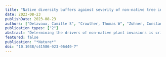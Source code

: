 ```yaml
---
title: "Native diversity buffers against severity of non-native tree invasions"
date: 2023-08-23
publishDate: 2023-08-23
authors: ["Delavaux, Camille S", "Crowther, Thomas W", "Zohner, Constantin M", "Robmann, Niamh M", "Lauber, Thomas", "van den Hoogen, Johan", "Kuebbing, Sara", "Liang, Jingjing", "de-Miguel, Sergio", "Nabuurs, Gert-Jan", "Reich, Peter B", "Abegg, Meinrad", "Adou Yao, Yves C", "Alberti, Giorgio", "Almeyda Zambrano, Angelica M", "Alvarado, Braulio Vilchez", "Alvarez-Dávila, Esteban", "Alvarez-Loayza, Patricia", "Alves, Luciana F", "Ammer, Christian", "Antón-Fernández, Clara", "Araujo-Murakami, Alejandro", "Arroyo, Luzmila", "Avitabile, Valerio", "Aymard, Gerardo A", "Baker, Timothy R", "Bałazy, Radomir", "Banki, Olaf", "Barroso, Jorcely G", "Bastian, Meredith L", "Bastin, Jean-Francois", "Birigazzi, Luca", "Birnbaum, Philippe", "Bitariho, Robert", "Boeckx, Pascal", "Bongers, Frans", "Bouriaud, Olivier", "Brancalion, Pedro H. S", "Brandl, Susanne", "Brienen, Roel", "Broadbent, Eben N", "Bruelheide, Helge", "Bussotti, Filippo", "Gatti, Roberto Cazzolla", "César, Ricardo G", "Cesljar, Goran", "Chazdon, Robin", "Chen, Han Y. H", "Chisholm, Chelsea", "Cho, Hyunkook", "Cienciala, Emil", "Clark, Connie", "Clark, David", "Colletta, Gabriel D", "Coomes, David A", "Cornejo Valverde, Fernando", "Corral-Rivas, José J", "Crim, Philip M", "Cumming, Jonathan R", "Dayanandan, Selvadurai", "de Gasper, André L", "Decuyper, Mathieu", "Derroire, Géraldine", "DeVries, Ben", "Djordjevic, Ilija", "Dolezal, Jiri", "Dourdain, Aurélie", "Engone Obiang, Nestor Laurier", "Enquist, Brian J", "Eyre, Teresa J", "Fandohan, Adandé Belarmain", "Fayle, Tom M", "Feldpausch, Ted R", "Ferreira, Leandro V", "Fischer, Markus", "Fletcher, Christine", "Frizzera, Lorenzo", "Gamarra, Javier G. P", "Gianelle, Damiano", "Glick, Henry B", "Harris, David J", "Hector, Andrew", "Hemp, Andreas", "Hengeveld, Geerten", "Hérault, Bruno", "Herbohn, John L", "Herold, Martin", "Hillers, Annika", "Honorio Coronado, Eurídice N", "Hui, Cang", "Ibanez, Thomas T", "Amaral, Iêda", "Imai, Nobuo", "Jagodziński, Andrzej M", "Jaroszewicz, Bogdan", "Johannsen, Vivian Kvist", "Joly, Carlos A", "Jucker, Tommaso", "Jung, Ilbin", "Karminov, Viktor", "Kartawinata, Kuswata", "Kearsley, Elizabeth", "Kenfack, David", "Kennard, Deborah K", "Kepfer-Rojas, Sebastian", "Keppel, Gunnar", "Khan, Mohammed Latif", "Killeen, Timothy J", "Kim, Hyun Seok", "Kitayama, Kanehiro", "Köhl, Michael", "Korjus, Henn", "Kraxner, Florian", "Laarmann, Diana", "Lang, Mait", "Lewis, Simon L", "Lu, Huicui", "Lukina, Natalia V", "Maitner, Brian S", "Malhi, Yadvinder", "Marcon, Eric", "Marimon, Beatriz Schwantes", "Marimon-Junior, Ben Hur", "Marshall, Andrew R", "Martin, Emanuel H", "Martynenko, Olga", "Meave, Jorge A", "Melo-Cruz, Omar", "Mendoza, Casimiro", "Merow, Cory", "Mendoza, Abel Monteagudo", "Moreno, Vanessa S", "Mukul, Sharif A", "Mundhenk, Philip", "Nava-Miranda, María Guadalupe", "Neill, David", "Neldner, Victor J", "Nevenic, Radovan V", "Ngugi, Michael R", "Niklaus, Pascal A", "Oleksyn, Jacek", "Ontikov, Petr", "Ortiz-Malavasi, Edgar", "Pan, Yude", "Paquette, Alain", "Parada-Gutierrez, Alexander", "Parfenova, Elena I", "Park, Minjee", "Parren, Marc", "Parthasarathy, Narayanaswamy", "Peri, Pablo L", "Pfautsch, Sebastian", "Phillips, Oliver L", "Picard, Nicolas", "Piedade, Maria Teresa T. F", "Piotto, Daniel", "Pitman, Nigel C. A", "Polo, Irina", "Poorter, Lourens", "Poulsen, Axel D", "Pretzsch, Hans", "Ramirez Arevalo, Freddy", "Restrepo-Correa, Zorayda", "Rodeghiero, Mirco", "Rolim, Samir G", "Roopsind, Anand", "Rovero, Francesco", "Rutishauser, Ervan", "Saikia, Purabi", "Salas-Eljatib, Christian", "Saner, Philippe", "Schall, Peter", "Schepaschenko, Dmitry", "Scherer-Lorenzen, Michael", "Schmid, Bernhard", "Schöngart, Jochen", "Searle, Eric B", "Seben, Vladimír", "Serra-Diaz, Josep M", "Sheil, Douglas", "Shvidenko, Anatoly Z", "Silva-Espejo, Javier E", "Silveira, Marcos", "Singh, James", "Sist, Plinio", "Slik, Ferry", "Sonké, Bonaventure", "Souza, Alexandre F", "Stanislaw, Miscicki", "Stereńczak, Krzysztof J", "Svenning, Jens-Christian", "Svoboda, Miroslav", "Swanepoel, Ben", "Targhetta, Natalia", "Tchebakova, Nadja", "ter Steege, Hans", "Thomas, Raquel", "Tikhonova, Elena", "Umunay, Peter M", "Usoltsev, Vladimir A", "Valencia, Renato", "Valladares, Fernando", "van der Plas, Fons", "Do, Tran Van", "van Nuland, Michael E", "Vasquez, Rodolfo M", "Verbeeck, Hans", "Viana, Helder", "Vibrans, Alexander C", "Vieira, Simone", "von Gadow, Klaus", "Wang, Hua-Feng", "Watson, James V", "Werner, Gijsbert D. A", "Wiser, Susan K", "Wittmann, Florian", "Woell, Hannsjoerg", "Wortel, Verginia", "Zagt, Roderik", "Zawiła-Niedźwiecki, Tomasz", "Zhang, Chunyu", "Zhao, Xiuhai", "Zhou, Mo", "Zhu, Zhi-Xin", "Zo-Bi, Irie C", "Maynard, Daniel S"]
publication_types: ["2"]
abstract: "Determining the drivers of non-native plant invasions is critical for managing native ecosystems and limiting the spread of invasive species. Tree invasions in particular have been relatively overlooked, even though they have the potential to transform ecosystems and economies. Here, leveraging global tree databases, we explore how the phylogenetic and functional diversity of native tree communities, human pressure and the environment influence the establishment of non-native tree species and the subsequent invasion severity. We find that anthropogenic factors are key to predicting whether a location is invaded, but that invasion severity is underpinned by native diversity, with higher diversity predicting lower invasion severity. Temperature and precipitation emerge as strong predictors of invasion strategy, with non-native species invading successfully when they are similar to the native community in cold or dry extremes. Yet, despite the influence of these ecological forces in determining invasion strategy, we find evidence that these patterns can be obscured by human activity, with lower ecological signal in areas with higher proximity to shipping ports. Our global perspective of non-native tree invasion highlights that human drivers influence non-native tree presence, and that native phylogenetic and functional diversity have a critical role in the establishment and spread of subsequent invasions."
featured: false
publication: "*Nature*"
doi: "10.1038/s41586-023-06440-7"
---
```


<span class="__dimensions_badge_embed__" data-doi="10.1038/s41586-023-06440-7"></span><script async src="https://badge.dimensions.ai/badge.js" charset="utf-8"></script>
